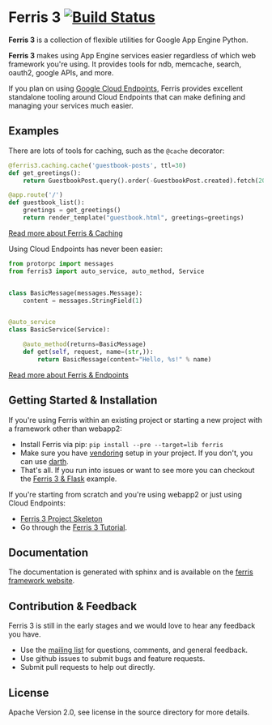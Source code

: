 # Ferris 3 [![Build Status](https://drone.io/github.com/jonparrott/ferris3/status.png)](https://drone.io/github.com/jonparrott/ferris3/latest)

**Ferris 3** is a collection of flexible utilities for Google App Engine Python.

**Ferris 3** makes using App Engine services easier regardless of which web framework you're using. It provides tools for ndb, memcache, search, oauth2, google APIs, and more.

If you plan on using [Google Cloud Endpoints](https://cloud.google.com/endpoints/), Ferris provides excellent standalone tooling around Cloud Endpoints that can make defining and managing your services much easier.

Examples
--------

There are lots of tools for caching, such as the ``@cache`` decorator:

```python
@ferris3.caching.cache('guestbook-posts', ttl=30)
def get_greetings():
    return GuestbookPost.query().order(-GuestbookPost.created).fetch(20)

@app.route('/')
def guestbook_list():
    greetings = get_greetings()
    return render_template("guestbook.html", greetings=greetings)
```

[Read more about Ferris & Caching](http://ferris-framework.appspot.com/docs3alpha/users_guide/caching.html)

Using Cloud Endpoints has never been easier:

```python
from protorpc import messages
from ferris3 import auto_service, auto_method, Service


class BasicMessage(messages.Message):
    content = messages.StringField(1)


@auto_service
class BasicService(Service):

    @auto_method(returns=BasicMessage)
    def get(self, request, name=(str,)):
        return BasicMessage(content="Hello, %s!" % name)

```

[Read more about Ferris & Endpoints](http://ferris-framework.appspot.com/docs3alpha/users_guide/endpoints.html)

Getting Started & Installation
------------------------------

If you're using Ferris within an existing project or starting a new project with a framework other than webapp2:
* Install Ferris via pip: ``pip install --pre --target=lib ferris``
* Make sure you have [vendoring](http://blog.jonparrott.com/managing-vendored-packages-on-app-engine/) setup in your project. If you don't, you can use [darth](https://github.com/jonparrott/Darth-Vendor).
* That's all. If you run into issues or want to see more you can checkout the [Ferris 3 & Flask](https://github.com/jonparrott/flask-ferris-example) example.

If you're starting from scratch and you're using webapp2 or just using Cloud Endpoints:
* [Ferris 3 Project Skeleton](https://github.com/jonparrott/Ferris-3-Skeleton)
* Go through the [Ferris 3 Tutorial](http://ferris-framework.appspot.com/docs3alpha/tutorial.html).

Documentation
-------------

The documentation is generated with sphinx and is available on the [ferris framework website](http://ferris-framework.appspot.com/docs3alpha/index.html).

Contribution & Feedback
-----------------------

Ferris 3 is still in the early stages and we would love to hear any feedback you have.

* Use the [mailing list](https://groups.google.com/forum/?fromgroups#!forum/ferris-framework) for questions, comments, and general feedback.
* Use github issues to submit bugs and feature requests.
* Submit pull requests to help out directly.

License
-------

Apache Version 2.0, see license in the source directory for more details.
